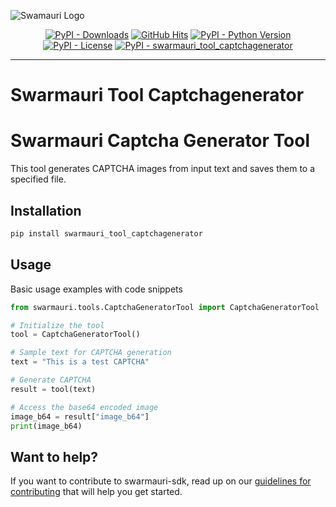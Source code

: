 
![Swamauri Logo](https://res.cloudinary.com/dbjmpekvl/image/upload/v1730099724/Swarmauri-logo-lockup-2048x757_hww01w.png)

<p align="center">
    <a href="https://pypi.org/project/swarmauri_tool_captchagenerator/">
        <img src="https://img.shields.io/pypi/dm/swarmauri_tool_captchagenerator" alt="PyPI - Downloads"/></a>
    <a href="https://github.com/swarmauri/swarmauri-sdk/pkgs/community/swarmauri_tool_captchagenerator/README.md">
        <img src="https://hits.seeyoufarm.com/api/count/incr/badge.svg?url=https://github.com/swarmauri/swarmauri-sdk/pkgs/community/swarmauri_tool_captchagenerator/README.md&count_bg=%2379C83D&title_bg=%23555555&icon=&icon_color=%23E7E7E7&title=hits&edge_flat=false" alt="GitHub Hits"/></a>
    <a href="https://pypi.org/project/swarmauri_tool_captchagenerator/">
        <img src="https://img.shields.io/pypi/pyversions/swarmauri_tool_captchagenerator" alt="PyPI - Python Version"/></a>
    <a href="https://pypi.org/project/swarmauri_tool_captchagenerator/">
        <img src="https://img.shields.io/pypi/l/swarmauri_tool_captchagenerator" alt="PyPI - License"/></a>
    <a href="https://pypi.org/project/swarmauri_tool_captchagenerator/">
        <img src="https://img.shields.io/pypi/v/swarmauri_tool_captchagenerator?label=swarmauri_tool_captchagenerator&color=green" alt="PyPI - swarmauri_tool_captchagenerator"/></a>
</p>

---

# Swarmauri Tool Captchagenerator
# Swarmauri Captcha Generator Tool

This tool generates CAPTCHA images from input text and saves them to a specified file.

## Installation

```bash
pip install swarmauri_tool_captchagenerator
```

## Usage
Basic usage examples with code snippets
```python
from swarmauri.tools.CaptchaGeneratorTool import CaptchaGeneratorTool

# Initialize the tool
tool = CaptchaGeneratorTool()

# Sample text for CAPTCHA generation
text = "This is a test CAPTCHA"

# Generate CAPTCHA
result = tool(text)

# Access the base64 encoded image
image_b64 = result["image_b64"]
print(image_b64)
```
## Want to help?

If you want to contribute to swarmauri-sdk, read up on our [guidelines for contributing](https://github.com/swarmauri/swarmauri-sdk/blob/master/contributing.md) that will help you get started.
